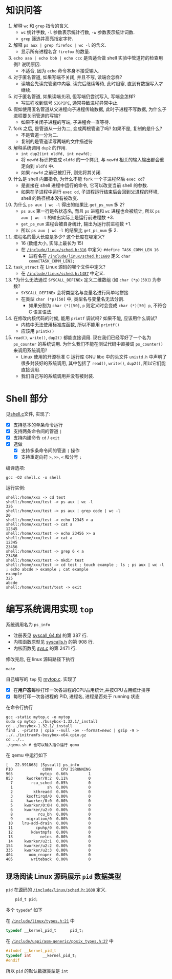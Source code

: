 # 知识问答
1.  解释 `wc` 和 `grep` 指令的含义.
    - `wc` 统计字数, `-l` 参数表示统计行数, `-w` 参数表示统计词数.
    - `grep` 筛选并高亮指定字符.
2.  解释 `ps aux | grep firefox | wc -l` 的含义.
    - 显示所有进程名含 `firefox` 的数量.
3.  `echo aaa | echo bbb | echo ccc` 是否适合做 shell 实验中管道符的检查用例? 说明原因.
    - 不适合, 因为 `echo` 命令本身不接受输入.
4.  对于匿名管道, 如果写端不关闭, 并且不写, 读端会怎样?
    - 读端会先读完管道中内容, 读完后继续等待, 此时阻塞, 直到有数据写入才继续. 
5.  对于匿名管道, 如果读端关闭, 但写端仍尝试写入, 写端会怎样?
    - 写进程收到信号 `SIGPIPE`, 通常导致进程异常中止.
6.  假如使用匿名管道从父进程向子进程传输数据, 此时子进程不写数据, 为什么子进程要关闭管道的写端?
    - 如果不关闭子进程的写端, 子进程会一直等待.
7.  fork 之后, 是管道从一分为二, 变成两根管道了吗? 如果不是, 复制的是什么?
    - 不是管道一分为二.
    - 复制的是管道读写两端的文件描述符
8.  解释系统调用 `dup2` 的作用.
    - `int dup2(int oldfd, int newfd);`
    - 将 `newfd` 标识符变成 `oldfd` 的一个拷贝, 与 `newfd` 相关的输入输出都会重定向到 `oldfd` 中.
    - 如果 `newfd` 之前已被打开, 则先将其关闭.
9.  什么是 shell 内置指令, 为什么不能 `fork` 一个子进程然后 `exec cd`?
    - 是直接在 shell 进程中运行的命令, 它可以改变当前 shell 的参数.
    - 如果在子进程中运行 `exec cd`, 子进程运行结束后会回到父进程的环境, shell 的路径根本没有被改变.
10. 为什么 `ps aux | wc -l` 得出的结果比 `get_ps_num` 多 2?
    - `ps aux` 第一行是各状态名, 而且 `ps` 进程和 `wc` 进程也会被统计, 所以 `ps aux | wc -l` 的输出实际上是运行前进程数 +3.
    - `get_ps_num` 进程会被自身统计, 输出为运行前进程数 +1.
    - 所以 `ps aux | wc -l` 的结果比 `get_ps_num` 多 2.
11. 进程名的最大长度是多少? 这个长度在哪定义?
    - 16 (数组大小, 实际上最长为 15)
    - 在 [`/include/linux/sched.h:316`](https://elixir.bootlin.com/linux/v4.9.263/source/include/linux/sched.h#L316) 中定义: `#define TASK_COMM_LEN 16`
      - 进程名在 [`/include/linux/sched.h:1680`](https://elixir.bootlin.com/linux/v4.9.263/source/include/linux/sched.h#L1680) 定义 `char comm[TASK_COMM_LEN];`
12. `task_struct` 在 Linux 源码的哪个文件中定义?
    - 在 [`/include/linux/sched.h:1487`](https://elixir.bootlin.com/linux/v4.9.263/source/include/linux/sched.h#L1487) 中定义.
13. *为什么无法通过 `SYSCALL_DEFINEx` 定义二维数组 (如 `char (*p)[50]`) 为参数?
    - `SYSCALL_DEFINEx` 会将类型名与变量名进行简单地拼接
    - 在类型 `char (*p)[50]` 中, 类型名与变量名无法分割.
      - 如果分割为 `char (*)[50]`, `p` 则定义时会变成 `char (*)[50] p`, 不符合 C 语言语法.
14. 在修改内核代码的时候, 能用 `printf` 调试吗? 如果不能, 应该用什么调试?
    - 内核中无法使用标准库函数, 所以不能用 `printf()`
    - 应该用 `printk()`
15. `read()`, `write()`, `dup2()` 都能直接调用. 现在我们已经写好了一个名为 `ps_counter` 的系统调用. 为什么我们不能在测试代码中直接调 `ps_counter()` 来调用系统调用?
    - Linux 使用的开源标准 C 运行库 GNU libc 中的头文件 `unistd.h` 中声明了很多封装好的系统调用, 其中包括了 `read()`, `write()`, `dup2()`, 所以它们能直接调用.
    - 我们自己写的系统调用并没有被封装.

# Shell 部分
见[shell.c](./shell.c)文件, 实现了:
- [x] 支持基本的单条命令运行
- [x] 支持两条命令间的管道 `|`
- [x] 支持内建命令 `cd` / `exit`
- [x] 选做
  - [x] 支持多条命令间的管道 `|` 操作
  - [x] 支持重定向符 `>`, `>>`, `<` 和分号 `;`

编译选项:
```shell
gcc -O2 shell.c -o shell
```
运行实例:
```plaintext
shell:/home/xxx -> cd test
shell:/home/xxx/test -> ps aux | wc -l
326
shell:/home/xxx/test -> ps aux | grep code | wc -l
20
shell:/home/xxx/test -> echo 12345 > a
shell:/home/xxx/test -> cat a
12345
shell:/home/xxx/test -> echo 23456 >> a 
shell:/home/xxx/test -> cat a
12345
23456
shell:/home/xxx/test -> grep 6 < a         
23456
shell:/home/xxx/test -> mkdir test 
shell:/home/xxx/test -> cd test ; touch example ; ls ; ps aux | wc -l ; echo abcde > example ; cat example
example
325
abcde
shell:/home/xxx/test/test -> exit
```

# 编写系统调用实现 `top`
系统调用名为 `ps_info`
- 注册表见 [syscall_64.tbl](../linux-4.9.263/arch/x86/entry/syscalls/syscall_64.tbl) 的第 387 行.
- 内核函数原型见 [syscalls.h](../linux-4.9.263/include/linux/syscalls.h) 的第 908 行.
- 内核函数见 [sys.c](../linux-4.9.263/kernel/sys.c) 的第 2471 行.

修改完后, 在 linux 源码路径下执行
```shell
make
```

自己编写的 `top` 见 [mytop.c](mytop.c). 实现了
- [x] 在**用户态**每秒打印一次各进程的CPU占用统计,并按CPU占用统计排序
- [x] 每秒打印一次各进程的 PID, 进程名, 进程是否处于 running 状态

在命令行执行
```shell
gcc -static mytop.c -o mytop
sudo cp mytop ../busybox-1.32.1/_install
cd ../busybox-1.32.1/_install
find . -print0 | cpio --null -ov --format=newc | gzip -9 > ../../initramfs-busybox-x64.cpio.gz
cd ../..
./qemu.sh # 也可以输入指令运行 qemu
```

在 qemu 中运行如下
```plaintext
[   22.991868] [Syscall] ps_info
PID             COMM    CPU ISRUNNING
965            mytop  0.66%         1
853      kworker/0:2  0.11%         0
  7        rcu_sched  0.05%         0
  1               sh  0.00%         0
  2         kthreadd  0.00%         0
  3      ksoftirqd/0  0.00%         0
  4      kworker/0:0  0.00%         0
  5     kworker/0:0H  0.00%         0
  6     kworker/u2:0  0.00%         0
  8           rcu_bh  0.00%         0
  9      migration/0  0.00%         0
 10    lru-add-drain  0.00%         0
 11          cpuhp/0  0.00%         0
 12        kdevtmpfs  0.00%         0
 13            netns  0.00%         0
 14     kworker/u2:1  0.00%         0
154     kworker/u2:2  0.00%         0
335     kworker/u2:3  0.00%         0
404       oom_reaper  0.00%         0
405        writeback  0.00%         0
```

## 现场阅读 Linux 源码展示 `pid` 数据类型
`pid` 在[源码](https://elixir.bootlin.com/linux/v4.9.263/source)的 [`/include/linux/sched.h:1608`](https://elixir.bootlin.com/linux/v4.9.263/source/include/linux/sched.h#L1608) 定义. 

```c
	pid_t pid;
```

多个 `typedef` 如下

在 [`/include/linux/types.h:21`](https://elixir.bootlin.com/linux/v4.9.263/source/include/linux/types.h#L21) 中
```c
typedef __kernel_pid_t		pid_t;
```
在 [`/include/uapi/asm-generic/posix_types.h:27`](https://elixir.bootlin.com/linux/v4.9.263/source/include/uapi/asm-generic/posix_types.h#L27) 中
```c
#ifndef __kernel_pid_t
typedef int		__kernel_pid_t;
#endif
```
所以 `pid` 的默认数据类型是 `int`